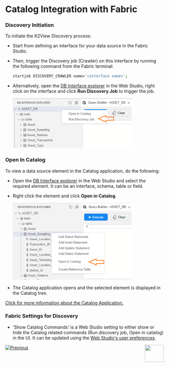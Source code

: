 # Catalog Integration with Fabric

### Discovery Initiation

To initiate the K2View Discovery process:

* Start from defining an interface for your data source in the Fabric Studio. 

* Then, trigger the Discovery job (Crawler) on this interface by running the following command from the Fabric terminal:

  ~~~bash
  startjob DISCOVERY_CRAWLER name='<interface name>';
  ~~~

* Alternatively, open the [DB Interface explorer](/articles/04_fabric_studio/25_web_data_explorer.md) in the Web Studio, right click on the interface and click **Run Discovery Job** to trigger the job.

  <img src="images/run_discovery_job.png" style="zoom:75%;" />



### Open In Catalog

To view a data source element in the Catalog application, do the following:

* Open the [DB Interface explorer](/articles/04_fabric_studio/25_web_data_explorer.md) in the Web Studio and select the required element. It can be an interface, schema, table or field.

* Right click the element and click **Open in Catalog**.

  <img src="images/open_in_catalog.png" style="zoom:75%;" />

* The Catalog application opens and the selected element is displayed in the Catalog tree.

[Click for more information about the Catalog Application.](05_catalog_app.md)

### Fabric Settings for Discovery

* 'Show Catalog Commands' is a Web Studio setting to either show or hide the Catalog related commands (Run discovery job, Open in catalog) in the UI. It can be updated using the [Web Studio's user preferences](/articles/04_fabric_studio/04_user_preferences.md). 



[![Previous](/articles/images/Previous.png)](04_plugin_framework.md)[<img align="right" width="60" height="54" src="/articles/images/Next.png">](05_catalog_app.md) 

